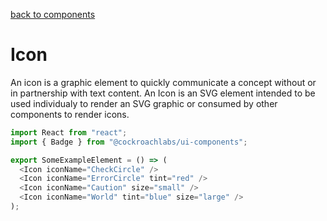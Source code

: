 [back to components](../README.md)

# Icon

An icon is a graphic element to quickly communicate a concept without or in partnership with text content. An Icon is an SVG element intended to be used individualy to render an SVG graphic or consumed by other components to render icons.

```javascript
import React from "react";
import { Badge } from "@cockroachlabs/ui-components";

export SomeExampleElement = () => (
  <Icon iconName="CheckCircle" />
  <Icon iconName="ErrorCircle" tint="red" />
  <Icon iconName="Caution" size="small" />
  <Icon iconName="World" tint="blue" size="large" />
);
```

